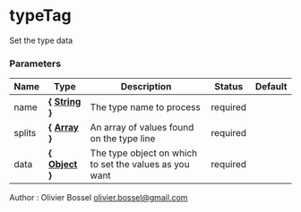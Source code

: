 # typeTag

Set the type data

### Parameters

| Name   | Type                                                                                                   | Description                                            | Status   | Default |
| ------ | ------------------------------------------------------------------------------------------------------ | ------------------------------------------------------ | -------- | ------- |
| name   | **{ [String](https://developer.mozilla.org/fr/docs/Web/JavaScript/Reference/Objets_globaux/String) }** | The type name to process                               | required |
| splits | **{ [Array](https://developer.mozilla.org/fr/docs/Web/JavaScript/Reference/Objets_globaux/Array) }**   | An array of values found on the type line              | required |
| data   | **{ [Object](https://developer.mozilla.org/fr/docs/Web/JavaScript/Reference/Objets_globaux/Object) }** | The type object on which to set the values as you want | required |

Author : Olivier Bossel [olivier.bossel@gmail.com](mailto:olivier.bossel@gmail.com)
